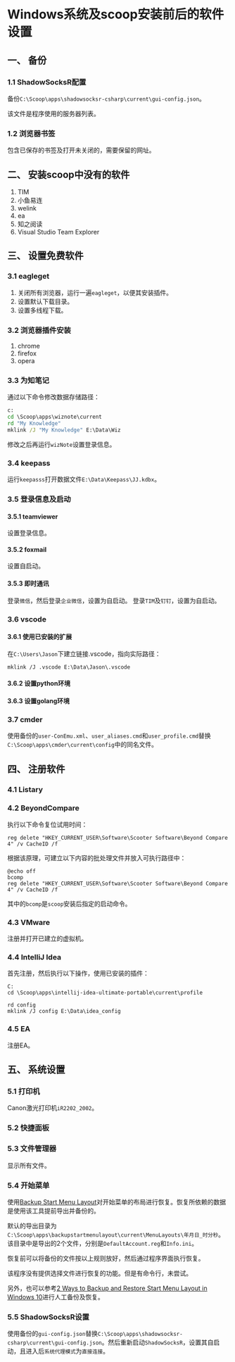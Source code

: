 # Windows系统及scoop安装前后的软件设置

## 一、 备份

### 1.1 ShadowSocksR配置

备份`C:\Scoop\apps\shadowsocksr-csharp\current\gui-config.json`。

该文件是程序使用的服务器列表。

### 1.2 浏览器书签

包含已保存的书签及打开未关闭的，需要保留的网址。

## 二、 安装scoop中没有的软件

1. TIM
1. 小鱼易连
1. welink
1. ea
1. 知之阅读
1. Visual Studio Team Explorer

## 三、 设置免费软件

### 3.1 eagleget

1. 关闭所有浏览器，运行一遍`eagleget`，以便其安装插件。
1. 设置默认下载目录。
1. 设置多线程下载。

### 3.2 浏览器插件安装

1. chrome
2. firefox
3. opera

### 3.3 为知笔记

通过以下命令修改数据存储路径：

```cmd
c:
cd \Scoop\apps\wiznote\current
rd "My Knowledge"
mklink /J "My Knowledge" E:\Data\Wiz
```

修改之后再运行`wizNote`设置登录信息。

### 3.4 keepass

运行`keepasss`打开数据文件`E:\Data\Keepass\JJ.kdbx`。

### 3.5 登录信息及启动

#### 3.5.1 teamviewer

设置登录信息。

#### 3.5.2 foxmail

设置自启动。

#### 3.5.3 即时通讯

登录`微信`，然后登录`企业微信`，设置为自启动。
登录`TIM`及`钉钉`，设置为自启动。

### 3.6 vscode

#### 3.6.1 使用已安装的扩展

在`C:\Users\Jason`下建立链接.vscode，指向实际路径：

```dos
mklink /J .vscode E:\Data\Jason\.vscode
```

#### 3.6.2 设置python环境

#### 3.6.3 设置golang环境

### 3.7 cmder

使用备份的`user-ConEmu.xml`、`user_aliases.cmd`和`user_profile.cmd`替换`C:\Scoop\apps\cmder\current\config`中的同名文件。

## 四、 注册软件

### 4.1 Listary

### 4.2 BeyondCompare

执行以下命令复位试用时间：

```dos
reg delete "HKEY_CURRENT_USER\Software\Scooter Software\Beyond Compare 4" /v CacheID /f
```

根据该原理，可建立以下内容的批处理文件并放入可执行路径中：

```dos
@echo off
bcomp
reg delete "HKEY_CURRENT_USER\Software\Scooter Software\Beyond Compare 4" /v CacheID /f
```

其中的`bcomp`是`scoop`安装后指定的启动命令。

### 4.3 VMware

注册并打开已建立的虚拟机。

### 4.4 IntelliJ Idea

首先注册，然后执行以下操作，使用已安装的插件：

```dos
C:
cd \Scoop\apps\intellij-idea-ultimate-portable\current\profile

rd config
mklink /J config E:\Data\idea_config
```

### 4.5 EA

注册EA。

## 五、 系统设置

### 5.1 打印机

Canon激光打印机`iR2202_2002`。

### 5.2 快捷面板

### 5.3 文件管理器

显示所有文件。

### 5.4 开始菜单

使用[Backup Start Menu Layout](https://www.sordum.org/10997/backup-start-menu-layout-v1-3/)对开始菜单的布局进行恢复。恢复所依赖的数据是使用该工具提前导出并备份的。

默认的导出目录为`C:\Scoop\apps\backupstartmenulayout\current\MenuLayouts\年月日_时分秒`。该目录中是导出的2个文件，分别是`DefaultAccount.reg`和`Info.ini`。

恢复前可以将备份的文件按以上规则放好，然后通过程序界面执行恢复。

该程序没有提供选择文件进行恢复的功能。但是有命令行，未尝试。

另外，也可以参考[2 Ways to Backup and Restore Start Menu Layout in Windows 10](https://www.top-password.com/blog/backup-and-restore-start-menu-layout-in-windows-10/)进行人工备份及恢复。

### 5.5 ShadowSocksR设置

使用备份的`gui-config.json`替换`C:\Scoop\apps\shadowsocksr-csharp\current\gui-config.json`。然后重新启动`ShadowSocksR`，设置其自启动，且进入后`系统代理模式`为`直接连接`。
